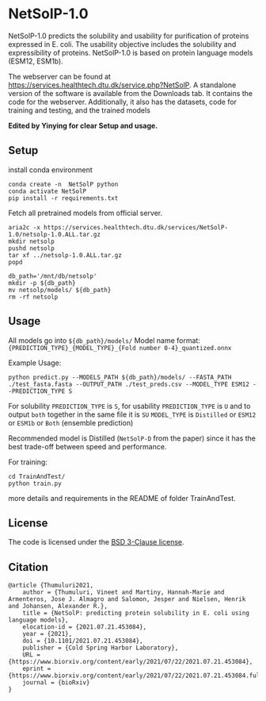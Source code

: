 # NetSolP-1.0
NetSolP-1.0 predicts the solubility and usability for purification of proteins expressed in E. coli. The usability objective includes the solubility and expressibility of proteins. NetSolP-1.0 is based on protein language models (ESM12, ESM1b).

The webserver can be found at https://services.healthtech.dtu.dk/service.php?NetSolP. A standalone version of the software is available from the Downloads tab.
It contains the code for the webserver. Additionally, it also has the datasets, code for training and testing, and the trained models

**Edited by Yinying for clear Setup and usage.**

## Setup

install conda environment
```shell
conda create -n  NetSolP python
conda activate NetSolP
pip install -r requirements.txt
```
Fetch all pretrained models from official server.
```shell
aria2c -x https://services.healthtech.dtu.dk/services/NetSolP-1.0/netsolp-1.0.ALL.tar.gz
mkdir netsolp
pushd netsolp
tar xf ../netsolp-1.0.ALL.tar.gz
popd 

db_path='/mnt/db/netsolp'
mkdir -p ${db_path}
mv netsolp/models/ ${db_path}
rm -rf netsolp
```

## Usage

All models go into `${db_path}/models/`
Model name format: `{PREDICTION_TYPE}_{MODEL_TYPE}_{Fold number 0-4}_quantized.onnx`

Example Usage: 

```shell
python predict.py --MODELS_PATH ${db_path}/models/ --FASTA_PATH ./test_fasta.fasta --OUTPUT_PATH ./test_preds.csv --MODEL_TYPE ESM12 --PREDICTION_TYPE S
```

For solubility `PREDICTION_TYPE` is `S`, for usability `PREDICTION_TYPE` is `U` and to output `both` together in the same file it is `SU`
`MODEL_TYPE` is `Distilled` or `ESM12` or `ESM1b` or `Both` (ensemble prediction)

Recommended model is Distilled (`NetSolP-D` from the paper) since it has the best trade-off between speed and performance.

For training:
```shell
cd TrainAndTest/
python train.py
```
more details and requirements in the README of folder TrainAndTest.

## License

The code is licensed under the [BSD 3-Clause license](https://github.com/TviNet/NetSolP-1.0/blob/main/LICENSE).

## Citation

```
@article {Thumuluri2021,
	author = {Thumuluri, Vineet and Martiny, Hannah-Marie and Armenteros, Jose J. Almagro and Salomon, Jesper and Nielsen, Henrik and Johansen, Alexander R.},
	title = {NetSolP: predicting protein solubility in E. coli using language models},
	elocation-id = {2021.07.21.453084},
	year = {2021},
	doi = {10.1101/2021.07.21.453084},
	publisher = {Cold Spring Harbor Laboratory},
	URL = {https://www.biorxiv.org/content/early/2021/07/22/2021.07.21.453084},
	eprint = {https://www.biorxiv.org/content/early/2021/07/22/2021.07.21.453084.full.pdf},
	journal = {bioRxiv}
}

```

